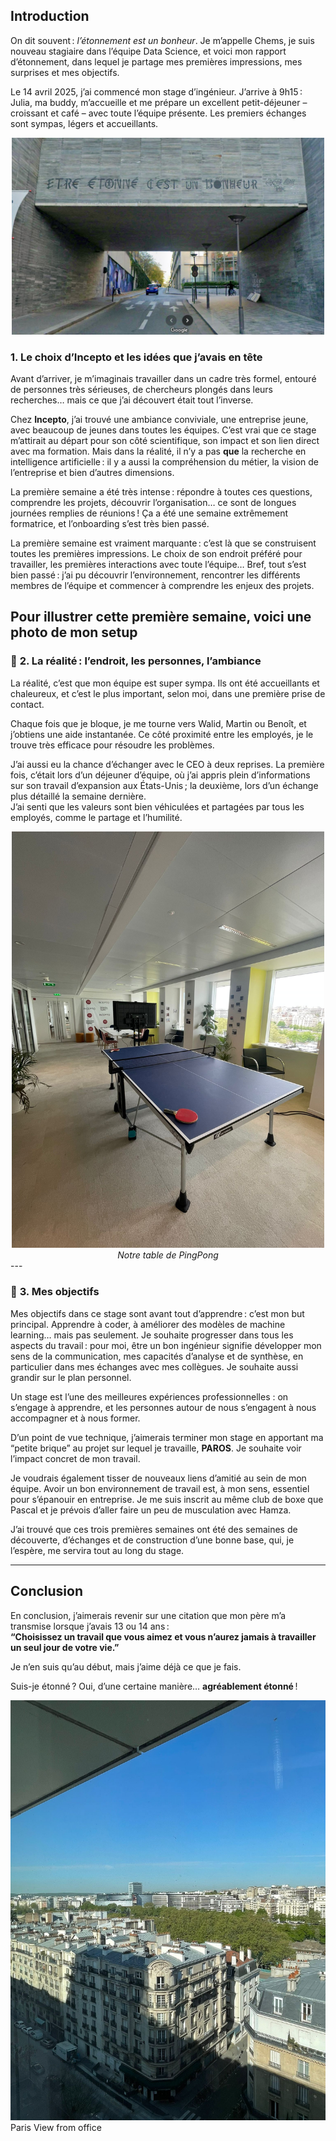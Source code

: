 ## Introduction

On dit souvent : _l’étonnement est un bonheur_. Je m’appelle Chems, je suis nouveau stagiaire dans l’équipe Data Science, et voici mon rapport d’étonnement, dans lequel je partage mes premières impressions, mes surprises et mes objectifs.

Le 14 avril 2025, j’ai commencé mon stage d’ingénieur. J’arrive à 9h15 : Julia, ma buddy, m’accueille et me prépare un excellent petit-déjeuner – croissant et café – avec toute l’équipe présente. Les premiers échanges sont sympas, légers et accueillants.

<div align="center">
    <img src="img/etonnement_bonheur.png" alt="Étonnement et bonheur" width="500">
</div>

### **1. Le choix d’Incepto et les idées que j’avais en tête**

Avant d’arriver, je m’imaginais travailler dans un cadre très formel, entouré de personnes très sérieuses, de chercheurs plongés dans leurs recherches… mais ce que j’ai découvert était tout l’inverse.

Chez **Incepto**, j’ai trouvé une ambiance conviviale, une entreprise jeune, avec beaucoup de jeunes dans toutes les équipes. C’est vrai que ce stage m’attirait au départ pour son côté scientifique, son impact et son lien direct avec ma formation. Mais dans la réalité, il n’y a pas **que** la recherche en intelligence artificielle : il y a aussi la compréhension du métier, la vision de l’entreprise et bien d’autres dimensions.

La première semaine a été très intense : répondre à toutes ces questions, comprendre les projets, découvrir l’organisation… ce sont de longues journées remplies de réunions ! Ça a été une semaine extrêmement formatrice, et l’onboarding s’est très bien passé.

La première semaine est vraiment marquante : c’est là que se construisent toutes les premières impressions. Le choix de son endroit préféré pour travailler, les premières interactions avec toute l’équipe… Bref, tout s’est bien passé : j’ai pu découvrir l’environnement, rencontrer les différents membres de l’équipe et commencer à comprendre les enjeux des projets.

## Pour illustrer cette première semaine, voici une photo de mon setup

### 🧩 **2. La réalité : l’endroit, les personnes, l’ambiance**

La réalité, c’est que mon équipe est super sympa. Ils ont été accueillants et chaleureux, et c’est le plus important, selon moi, dans une première prise de contact.

Chaque fois que je bloque, je me tourne vers Walid, Martin ou Benoît, et j’obtiens une aide instantanée. Ce côté proximité entre les employés, je le trouve très efficace pour résoudre les problèmes.

J’ai aussi eu la chance d’échanger avec le CEO à deux reprises. La première fois, c’était lors d’un déjeuner d’équipe, où j’ai appris plein d’informations sur son travail d’expansion aux États-Unis ; la deuxième, lors d’un échange plus détaillé la semaine dernière.  
J’ai senti que les valeurs sont bien véhiculées et partagées par tous les employés, comme le partage et l’humilité.

<div align="center">
    <img src="img/dr_img3.jpg" alt="Étonnement et bonheur" width="500"><br>
    <em> Notre table de PingPong</em>
</div>
---

### 🎯 **3. Mes objectifs**

Mes objectifs dans ce stage sont avant tout d’apprendre : c’est mon but principal. Apprendre à coder, à améliorer des modèles de machine learning… mais pas seulement. Je souhaite progresser dans tous les aspects du travail : pour moi, être un bon ingénieur signifie développer mon sens de la communication, mes capacités d’analyse et de synthèse, en particulier dans mes échanges avec mes collègues. Je souhaite aussi grandir sur le plan personnel.

Un stage est l’une des meilleures expériences professionnelles : on s’engage à apprendre, et les personnes autour de nous s’engagent à nous accompagner et à nous former.

D’un point de vue technique, j’aimerais terminer mon stage en apportant ma “petite brique” au projet sur lequel je travaille, **PAROS**. Je souhaite voir l’impact concret de mon travail.

Je voudrais également tisser de nouveaux liens d’amitié au sein de mon équipe. Avoir un bon environnement de travail est, à mon sens, essentiel pour s’épanouir en entreprise. Je me suis inscrit au même club de boxe que Pascal et je prévois d’aller faire un peu de musculation avec Hamza.

J’ai trouvé que ces trois premières semaines ont été des semaines de découverte, d’échanges et de construction d’une bonne base, qui, je l’espère, me servira tout au long du stage.

---

## Conclusion

En conclusion, j’aimerais revenir sur une citation que mon père m’a transmise lorsque j’avais 13 ou 14 ans :  
**“Choisissez un travail que vous aimez et vous n’aurez jamais à travailler un seul jour de votre vie.”**

Je n’en suis qu’au début, mais j’aime déjà ce que je fais.

Suis-je étonné ? Oui, d’une certaine manière… **agréablement étonné** !

![Paris view from Office](img/dr_img2.jpg)
Paris View from office
